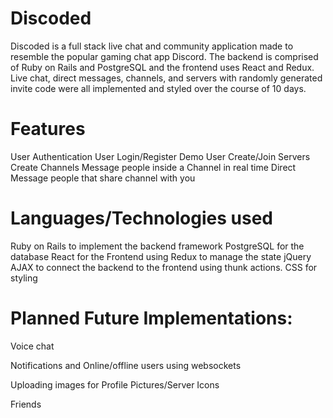 # Discoded

Discoded is a full stack live chat and community application made to resemble the popular gaming chat app Discord.
The backend is comprised of Ruby on Rails and PostgreSQL and the frontend uses React and Redux.
Live chat, direct messages, channels, and servers with randomly generated invite code were all implemented and styled over the course of 10 days.


# Features
User Authentication
User Login/Register
Demo User
Create/Join Servers
Create Channels
Message people inside a Channel in real time
Direct Message people that share channel with you

# Languages/Technologies used
Ruby on Rails to implement the backend framework
PostgreSQL for the database
React for the Frontend using Redux to manage the state
jQuery AJAX to connect the backend to the frontend using thunk actions.
CSS for styling

# Planned Future Implementations:
Voice chat

Notifications and Online/offline users using websockets

Uploading images for Profile Pictures/Server Icons

Friends


